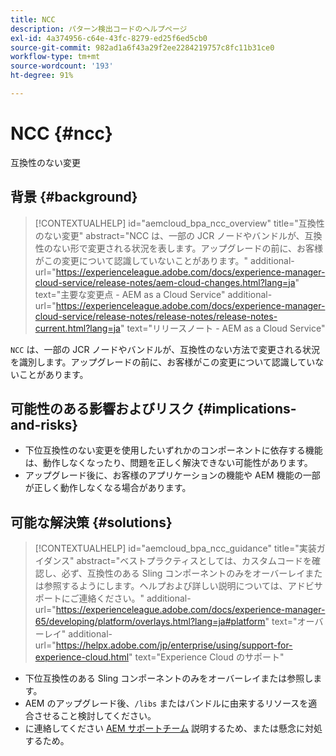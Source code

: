 ```yaml
---
title: NCC
description: パターン検出コードのヘルプページ
exl-id: 4a374956-c64e-43fc-8279-ed25f6ed5cb0
source-git-commit: 982ad1a6f43a29f2ee2284219757c8fc11b31ce0
workflow-type: tm+mt
source-wordcount: '193'
ht-degree: 91%

---
```


# NCC {#ncc}

互換性のない変更

## 背景 {#background}

>[!CONTEXTUALHELP]
>id="aemcloud_bpa_ncc_overview"
>title="互換性のない変更"
>abstract="NCC は、一部の JCR ノードやバンドルが、互換性のない形で変更される状況を表します。アップグレードの前に、お客様がこの変更について認識していないことがあります。"
>additional-url="https://experienceleague.adobe.com/docs/experience-manager-cloud-service/release-notes/aem-cloud-changes.html?lang=ja" text="主要な変更点 - AEM as a Cloud Service"
>additional-url="https://experienceleague.adobe.com/docs/experience-manager-cloud-service/release-notes/release-notes/release-notes-current.html?lang=ja" text="リリースノート - AEM as a Cloud Service"

`NCC` は、一部の JCR ノードやバンドルが、互換性のない方法で変更される状況を識別します。アップグレードの前に、お客様がこの変更について認識していないことがあります。

## 可能性のある影響およびリスク {#implications-and-risks}

* 下位互換性のない変更を使用したいずれかのコンポーネントに依存する機能は、動作しなくなったり、問題を正しく解決できない可能性があります。
* アップグレード後に、お客様のアプリケーションの機能や AEM 機能の一部が正しく動作しなくなる場合があります。

## 可能な解決策 {#solutions}

>[!CONTEXTUALHELP]
>id="aemcloud_bpa_ncc_guidance"
>title="実装ガイダンス"
>abstract="ベストプラクティスとしては、カスタムコードを確認し、必ず、互換性のある Sling コンポーネントのみをオーバーレイまたは参照するようにします。ヘルプおよび詳しい説明については、アドビサポートにご連絡ください。"
>additional-url="https://experienceleague.adobe.com/docs/experience-manager-65/developing/platform/overlays.html?lang=ja#platform" text="オーバーレイ"
>additional-url="https://helpx.adobe.com/jp/enterprise/using/support-for-experience-cloud.html" text="Experience Cloud のサポート"

* 下位互換性のある Sling コンポーネントのみをオーバーレイまたは参照します。
* AEM のアップグレード後、`/libs` またはバンドルに由来するリソースを適合させること検討してください。
* に連絡してください [AEM サポートチーム](https://helpx.adobe.com/jp/enterprise/using/support-for-experience-cloud.html) 説明するため、または懸念に対処するため。
